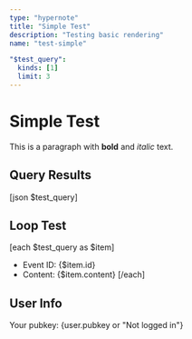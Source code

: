 ```yaml
---
type: "hypernote"
title: "Simple Test"
description: "Testing basic rendering"
name: "test-simple"

"$test_query":
  kinds: [1]
  limit: 3
---
```


# Simple Test

This is a paragraph with **bold** and *italic* text.

## Query Results

[json $test_query]

## Loop Test

[each $test_query as $item]
  - Event ID: {$item.id}
  - Content: {$item.content}
[/each]

## User Info

Your pubkey: {user.pubkey or "Not logged in"}